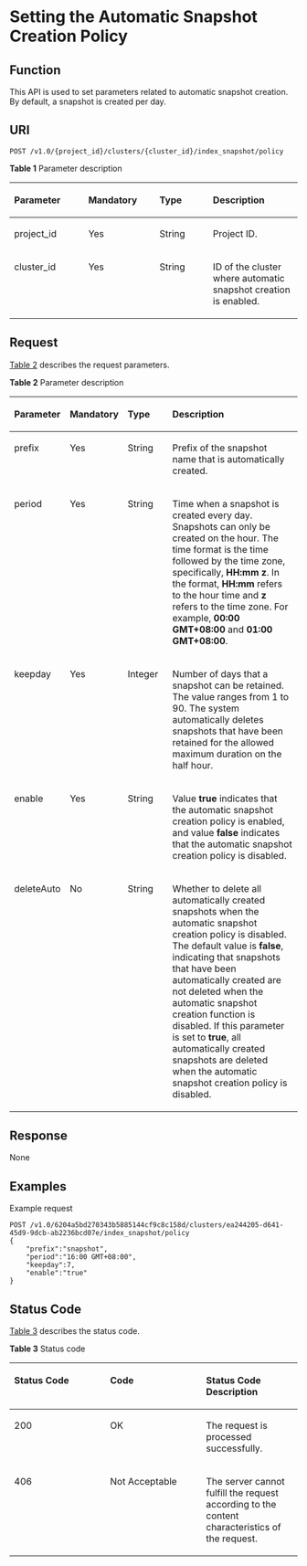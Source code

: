 # Setting the Automatic Snapshot Creation Policy<a name="css_03_0031"></a>

## Function<a name="section874853215915"></a>

This API is used to set parameters related to automatic snapshot creation. By default, a snapshot is created per day.

## URI<a name="section8763193210910"></a>

```
POST /v1.0/{project_id}/clusters/{cluster_id}/index_snapshot/policy
```

**Table  1**  Parameter description

<a name="table57631032695"></a>
<table><thead align="left"><tr id="row4445336913"><th class="cellrowborder" valign="top" width="25.77%" id="mcps1.2.5.1.1"><p id="p54417338910"><a name="p54417338910"></a><a name="p54417338910"></a>Parameter</p>
</th>
<th class="cellrowborder" valign="top" width="24.740000000000002%" id="mcps1.2.5.1.2"><p id="p1644733693"><a name="p1644733693"></a><a name="p1644733693"></a>Mandatory</p>
</th>
<th class="cellrowborder" valign="top" width="18.56%" id="mcps1.2.5.1.3"><p id="p11441233696"><a name="p11441233696"></a><a name="p11441233696"></a>Type</p>
</th>
<th class="cellrowborder" valign="top" width="30.930000000000003%" id="mcps1.2.5.1.4"><p id="p124403319916"><a name="p124403319916"></a><a name="p124403319916"></a>Description</p>
</th>
</tr>
</thead>
<tbody><tr id="row94414331098"><td class="cellrowborder" valign="top" width="25.77%" headers="mcps1.2.5.1.1 "><p id="p0441331398"><a name="p0441331398"></a><a name="p0441331398"></a>project_id</p>
</td>
<td class="cellrowborder" valign="top" width="24.740000000000002%" headers="mcps1.2.5.1.2 "><p id="p9444331997"><a name="p9444331997"></a><a name="p9444331997"></a>Yes</p>
</td>
<td class="cellrowborder" valign="top" width="18.56%" headers="mcps1.2.5.1.3 "><p id="p144412334919"><a name="p144412334919"></a><a name="p144412334919"></a>String</p>
</td>
<td class="cellrowborder" valign="top" width="30.930000000000003%" headers="mcps1.2.5.1.4 "><p id="p18449331896"><a name="p18449331896"></a><a name="p18449331896"></a>Project ID.</p>
</td>
</tr>
<tr id="row14453320917"><td class="cellrowborder" valign="top" width="25.77%" headers="mcps1.2.5.1.1 "><p id="p2044193314920"><a name="p2044193314920"></a><a name="p2044193314920"></a>cluster_id</p>
</td>
<td class="cellrowborder" valign="top" width="24.740000000000002%" headers="mcps1.2.5.1.2 "><p id="p24410331398"><a name="p24410331398"></a><a name="p24410331398"></a>Yes</p>
</td>
<td class="cellrowborder" valign="top" width="18.56%" headers="mcps1.2.5.1.3 "><p id="p844133316918"><a name="p844133316918"></a><a name="p844133316918"></a>String</p>
</td>
<td class="cellrowborder" valign="top" width="30.930000000000003%" headers="mcps1.2.5.1.4 "><p id="p13441833493"><a name="p13441833493"></a><a name="p13441833493"></a>ID of the cluster where automatic snapshot creation is enabled.</p>
</td>
</tr>
</tbody>
</table>

## Request<a name="section1477913211910"></a>

[Table 2](#table82481020121413)  describes the request parameters.

**Table  2**  Parameter description

<a name="table82481020121413"></a>
<table><thead align="left"><tr id="row18248112010149"><th class="cellrowborder" valign="top" width="17%" id="mcps1.2.5.1.1"><p id="p10441033494"><a name="p10441033494"></a><a name="p10441033494"></a>Parameter</p>
</th>
<th class="cellrowborder" valign="top" width="16%" id="mcps1.2.5.1.2"><p id="p74493316910"><a name="p74493316910"></a><a name="p74493316910"></a>Mandatory</p>
</th>
<th class="cellrowborder" valign="top" width="16%" id="mcps1.2.5.1.3"><p id="p1044533896"><a name="p1044533896"></a><a name="p1044533896"></a>Type</p>
</th>
<th class="cellrowborder" valign="top" width="51%" id="mcps1.2.5.1.4"><p id="p154413335917"><a name="p154413335917"></a><a name="p154413335917"></a>Description</p>
</th>
</tr>
</thead>
<tbody><tr id="row18248182013148"><td class="cellrowborder" valign="top" width="17%" headers="mcps1.2.5.1.1 "><p id="p837215054813"><a name="p837215054813"></a><a name="p837215054813"></a>prefix</p>
</td>
<td class="cellrowborder" valign="top" width="16%" headers="mcps1.2.5.1.2 "><p id="p4441233891"><a name="p4441233891"></a><a name="p4441233891"></a>Yes</p>
</td>
<td class="cellrowborder" valign="top" width="16%" headers="mcps1.2.5.1.3 "><p id="p186181046114912"><a name="p186181046114912"></a><a name="p186181046114912"></a>String</p>
</td>
<td class="cellrowborder" valign="top" width="51%" headers="mcps1.2.5.1.4 "><p id="p9448924192218"><a name="p9448924192218"></a><a name="p9448924192218"></a>Prefix of the snapshot name that is automatically created.</p>
</td>
</tr>
<tr id="row243315404483"><td class="cellrowborder" valign="top" width="17%" headers="mcps1.2.5.1.1 "><p id="p1343434015485"><a name="p1343434015485"></a><a name="p1343434015485"></a>period</p>
</td>
<td class="cellrowborder" valign="top" width="16%" headers="mcps1.2.5.1.2 "><p id="p443424054812"><a name="p443424054812"></a><a name="p443424054812"></a>Yes</p>
</td>
<td class="cellrowborder" valign="top" width="16%" headers="mcps1.2.5.1.3 "><p id="p1543414094815"><a name="p1543414094815"></a><a name="p1543414094815"></a>String</p>
</td>
<td class="cellrowborder" valign="top" width="51%" headers="mcps1.2.5.1.4 "><p id="p194341340174817"><a name="p194341340174817"></a><a name="p194341340174817"></a>Time when a snapshot is created every day. Snapshots can only be created on the hour. The time format is the time followed by the time zone, specifically, <span class="parmname" id="parmname207181910155010"><a name="parmname207181910155010"></a><a name="parmname207181910155010"></a><b>HH:mm z</b></span>. In the format, <span class="parmname" id="parmname26580719510"><a name="parmname26580719510"></a><a name="parmname26580719510"></a><b>HH:mm</b></span> refers to the hour time and <span class="parmname" id="parmname12640155145015"><a name="parmname12640155145015"></a><a name="parmname12640155145015"></a><b>z</b></span> refers to the time zone. For example, <span class="parmvalue" id="parmvalue150123314505"><a name="parmvalue150123314505"></a><a name="parmvalue150123314505"></a><b>00:00 GMT+08:00</b></span> and <span class="parmvalue" id="parmvalue1695214431503"><a name="parmvalue1695214431503"></a><a name="parmvalue1695214431503"></a><b>01:00 GMT+08:00</b></span>.</p>
</td>
</tr>
<tr id="row1795115595819"><td class="cellrowborder" valign="top" width="17%" headers="mcps1.2.5.1.1 "><p id="p19952165545814"><a name="p19952165545814"></a><a name="p19952165545814"></a>keepday</p>
</td>
<td class="cellrowborder" valign="top" width="16%" headers="mcps1.2.5.1.2 "><p id="p139521155125816"><a name="p139521155125816"></a><a name="p139521155125816"></a>Yes</p>
</td>
<td class="cellrowborder" valign="top" width="16%" headers="mcps1.2.5.1.3 "><p id="p1995220551584"><a name="p1995220551584"></a><a name="p1995220551584"></a>Integer</p>
</td>
<td class="cellrowborder" valign="top" width="51%" headers="mcps1.2.5.1.4 "><p id="p5952255145811"><a name="p5952255145811"></a><a name="p5952255145811"></a>Number of days that a snapshot can be retained. The value ranges from 1 to 90. The system automatically deletes snapshots that have been retained for the allowed maximum duration on the half hour.</p>
</td>
</tr>
<tr id="row10242054591"><td class="cellrowborder" valign="top" width="17%" headers="mcps1.2.5.1.1 "><p id="p52412510597"><a name="p52412510597"></a><a name="p52412510597"></a>enable</p>
</td>
<td class="cellrowborder" valign="top" width="16%" headers="mcps1.2.5.1.2 "><p id="p1324105125919"><a name="p1324105125919"></a><a name="p1324105125919"></a>Yes</p>
</td>
<td class="cellrowborder" valign="top" width="16%" headers="mcps1.2.5.1.3 "><p id="p62611515593"><a name="p62611515593"></a><a name="p62611515593"></a>String</p>
</td>
<td class="cellrowborder" valign="top" width="51%" headers="mcps1.2.5.1.4 "><p id="p1926165185914"><a name="p1926165185914"></a><a name="p1926165185914"></a>Value <span class="parmvalue" id="parmvalue1223625113406"><a name="parmvalue1223625113406"></a><a name="parmvalue1223625113406"></a><b>true</b></span> indicates that the automatic snapshot creation policy is enabled, and value <span class="parmvalue" id="parmvalue9862145319405"><a name="parmvalue9862145319405"></a><a name="parmvalue9862145319405"></a><b>false</b></span> indicates that the automatic snapshot creation policy is disabled.</p>
</td>
</tr>
<tr id="row14926181913614"><td class="cellrowborder" valign="top" width="17%" headers="mcps1.2.5.1.1 "><p id="p9926131983613"><a name="p9926131983613"></a><a name="p9926131983613"></a>deleteAuto</p>
</td>
<td class="cellrowborder" valign="top" width="16%" headers="mcps1.2.5.1.2 "><p id="p1992613192362"><a name="p1992613192362"></a><a name="p1992613192362"></a>No</p>
</td>
<td class="cellrowborder" valign="top" width="16%" headers="mcps1.2.5.1.3 "><p id="p69261192361"><a name="p69261192361"></a><a name="p69261192361"></a>String</p>
</td>
<td class="cellrowborder" valign="top" width="51%" headers="mcps1.2.5.1.4 "><p id="p12926919193610"><a name="p12926919193610"></a><a name="p12926919193610"></a>Whether to delete all automatically created snapshots when the automatic snapshot creation policy is disabled. The default value is <span class="parmvalue" id="parmvalue866761614499"><a name="parmvalue866761614499"></a><a name="parmvalue866761614499"></a><b>false</b></span>, indicating that snapshots that have been automatically created are not deleted when the automatic snapshot creation function is disabled. If this parameter is set to <strong id="b147866595408"><a name="b147866595408"></a><a name="b147866595408"></a>true</strong>, all automatically created snapshots are deleted when the automatic snapshot creation policy is disabled.</p>
</td>
</tr>
</tbody>
</table>

## Response<a name="section19810103220915"></a>

None

## Examples<a name="section4831175818404"></a>

Example request

```
POST /v1.0/6204a5bd270343b5885144cf9c8c158d/clusters/ea244205-d641-45d9-9dcb-ab2236bcd07e/index_snapshot/policy
{
    "prefix":"snapshot",
    "period":"16:00 GMT+08:00",
    "keepday":7,
    "enable":"true"
}
```

## Status Code<a name="section87962546391"></a>

[Table 3](#table209491933101317)  describes the status code.

**Table  3**  Status code

<a name="table209491933101317"></a>
<table><thead align="left"><tr id="row194918333132"><th class="cellrowborder" valign="top" width="33.33333333333333%" id="mcps1.2.4.1.1"><p id="p6531343171310"><a name="p6531343171310"></a><a name="p6531343171310"></a>Status Code</p>
</th>
<th class="cellrowborder" valign="top" width="33.33333333333333%" id="mcps1.2.4.1.2"><p id="p16534124318132"><a name="p16534124318132"></a><a name="p16534124318132"></a>Code</p>
</th>
<th class="cellrowborder" valign="top" width="33.33333333333333%" id="mcps1.2.4.1.3"><p id="p1453710437131"><a name="p1453710437131"></a><a name="p1453710437131"></a>Status Code Description</p>
</th>
</tr>
</thead>
<tbody><tr id="row09491533111315"><td class="cellrowborder" valign="top" width="33.33333333333333%" headers="mcps1.2.4.1.1 "><p id="p1656994351310"><a name="p1656994351310"></a><a name="p1656994351310"></a>200</p>
</td>
<td class="cellrowborder" valign="top" width="33.33333333333333%" headers="mcps1.2.4.1.2 "><p id="p134136431055"><a name="p134136431055"></a><a name="p134136431055"></a>OK</p>
</td>
<td class="cellrowborder" valign="top" width="33.33333333333333%" headers="mcps1.2.4.1.3 "><p id="p134136431458"><a name="p134136431458"></a><a name="p134136431458"></a>The request is processed successfully.</p>
</td>
</tr>
<tr id="row1184954102013"><td class="cellrowborder" valign="top" width="33.33333333333333%" headers="mcps1.2.4.1.1 "><p id="p111841154132019"><a name="p111841154132019"></a><a name="p111841154132019"></a>406</p>
</td>
<td class="cellrowborder" valign="top" width="33.33333333333333%" headers="mcps1.2.4.1.2 "><p id="en-us_topic_0122640420_p19980869"><a name="en-us_topic_0122640420_p19980869"></a><a name="en-us_topic_0122640420_p19980869"></a>Not Acceptable</p>
</td>
<td class="cellrowborder" valign="top" width="33.33333333333333%" headers="mcps1.2.4.1.3 "><p id="en-us_topic_0122640420_p7837682"><a name="en-us_topic_0122640420_p7837682"></a><a name="en-us_topic_0122640420_p7837682"></a>The server cannot fulfill the request according to the content characteristics of the request.</p>
</td>
</tr>
</tbody>
</table>

